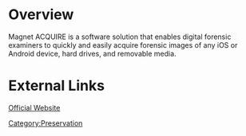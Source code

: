 # Overview

Magnet ACQUIRE is a software solution that enables digital forensic
examiners to quickly and easily acquire forensic images of any iOS or
Android device, hard drives, and removable media.

# External Links

[Official Website](https://www.magnetforensics.com/)

[Category:Preservation](Category:Preservation "wikilink")